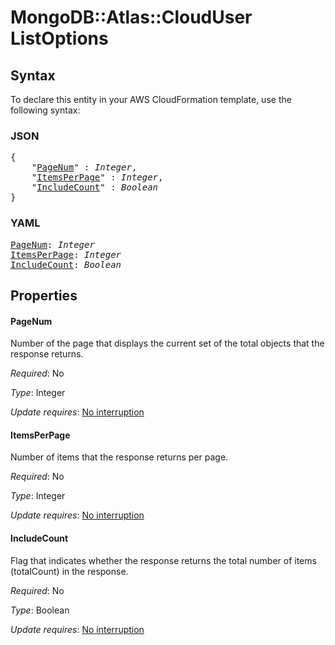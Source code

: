 # MongoDB::Atlas::CloudUser ListOptions

## Syntax

To declare this entity in your AWS CloudFormation template, use the following syntax:

### JSON

<pre>
{
    "<a href="#pagenum" title="PageNum">PageNum</a>" : <i>Integer</i>,
    "<a href="#itemsperpage" title="ItemsPerPage">ItemsPerPage</a>" : <i>Integer</i>,
    "<a href="#includecount" title="IncludeCount">IncludeCount</a>" : <i>Boolean</i>
}
</pre>

### YAML

<pre>
<a href="#pagenum" title="PageNum">PageNum</a>: <i>Integer</i>
<a href="#itemsperpage" title="ItemsPerPage">ItemsPerPage</a>: <i>Integer</i>
<a href="#includecount" title="IncludeCount">IncludeCount</a>: <i>Boolean</i>
</pre>

## Properties

#### PageNum

Number of the page that displays the current set of the total objects that the response returns.

_Required_: No

_Type_: Integer

_Update requires_: [No interruption](https://docs.aws.amazon.com/AWSCloudFormation/latest/UserGuide/using-cfn-updating-stacks-update-behaviors.html#update-no-interrupt)

#### ItemsPerPage

Number of items that the response returns per page.

_Required_: No

_Type_: Integer

_Update requires_: [No interruption](https://docs.aws.amazon.com/AWSCloudFormation/latest/UserGuide/using-cfn-updating-stacks-update-behaviors.html#update-no-interrupt)

#### IncludeCount

Flag that indicates whether the response returns the total number of items (totalCount) in the response.

_Required_: No

_Type_: Boolean

_Update requires_: [No interruption](https://docs.aws.amazon.com/AWSCloudFormation/latest/UserGuide/using-cfn-updating-stacks-update-behaviors.html#update-no-interrupt)

